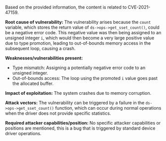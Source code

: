 Based on the provided information, the content is related to CVE-2021-47159.

**Root cause of vulnerability:**
The vulnerability arises because the `count` variable, which stores the return value of `ds->ops->get_sset_count()`, could be a negative error code. This negative value was then being assigned to an unsigned integer `i`, which would then become a very large positive value due to type promotion, leading to out-of-bounds memory access in the subsequent loop, causing a crash.

**Weaknesses/vulnerabilities present:**
- Type mismatch: Assigning a potentially negative error code to an unsigned integer.
- Out-of-bounds access: The loop using the promoted `i` value goes past the allocated buffer.

**Impact of exploitation:**
The system crashes due to memory corruption.

**Attack vectors:**
The vulnerability can be triggered by a failure in the `ds->ops->get_sset_count()` function, which can occur during normal operations when the driver does not provide specific statistics.

**Required attacker capabilities/position:**
No specific attacker capabilities or positions are mentioned, this is a bug that is triggered by standard device driver operations.